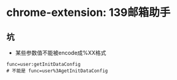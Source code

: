 chrome-extension: 139邮箱助手
===================================

## 坑
* 某些参数值不能被encode成%XX格式
```
func=user:getInitDataConfig
# 不能是 func=user%3AgetInitDataConfig
```
